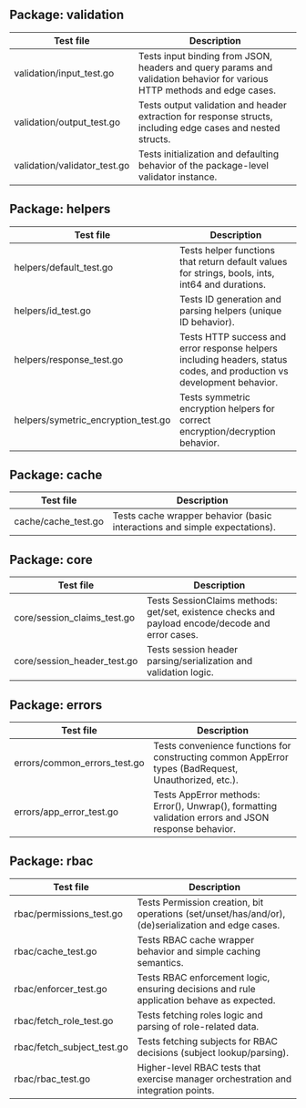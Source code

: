 
## Package: validation

| Test file | Description |
|---|---|
| validation/input_test.go | Tests input binding from JSON, headers and query params and validation behavior for various HTTP methods and edge cases. |
| validation/output_test.go | Tests output validation and header extraction for response structs, including edge cases and nested structs. |
| validation/validator_test.go | Tests initialization and defaulting behavior of the package-level validator instance. |

## Package: helpers

| Test file | Description |
|---|---|
| helpers/default_test.go | Tests helper functions that return default values for strings, bools, ints, int64 and durations. |
| helpers/id_test.go | Tests ID generation and parsing helpers (unique ID behavior). |
| helpers/response_test.go | Tests HTTP success and error response helpers including headers, status codes, and production vs development behavior. |
| helpers/symetric_encryption_test.go | Tests symmetric encryption helpers for correct encryption/decryption behavior. |

## Package: cache

| Test file | Description |
|---|---|
| cache/cache_test.go | Tests cache wrapper behavior (basic interactions and simple expectations). |

## Package: core

| Test file | Description |
|---|---|
| core/session_claims_test.go | Tests SessionClaims methods: get/set, existence checks and payload encode/decode and error cases. |
| core/session_header_test.go | Tests session header parsing/serialization and validation logic. |

## Package: errors

| Test file | Description |
|---|---|
| errors/common_errors_test.go | Tests convenience functions for constructing common AppError types (BadRequest, Unauthorized, etc.). |
| errors/app_error_test.go | Tests AppError methods: Error(), Unwrap(), formatting validation errors and JSON response behavior. |

## Package: rbac

| Test file | Description |
|---|---|
| rbac/permissions_test.go | Tests Permission creation, bit operations (set/unset/has/and/or), (de)serialization and edge cases. |
| rbac/cache_test.go | Tests RBAC cache wrapper behavior and simple caching semantics. |
| rbac/enforcer_test.go | Tests RBAC enforcement logic, ensuring decisions and rule application behave as expected. |
| rbac/fetch_role_test.go | Tests fetching roles logic and parsing of role-related data. |
| rbac/fetch_subject_test.go | Tests fetching subjects for RBAC decisions (subject lookup/parsing). |
| rbac/rbac_test.go | Higher-level RBAC tests that exercise manager orchestration and integration points. |